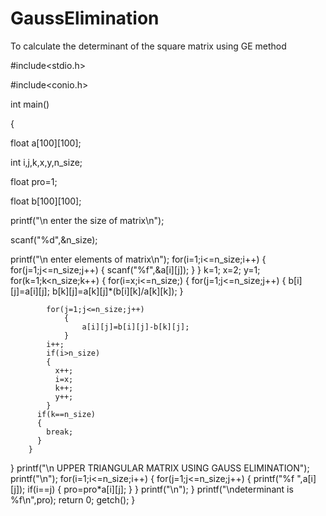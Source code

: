 # GaussElimination
To calculate the determinant of the square matrix using GE method

#include<stdio.h>

#include<conio.h>

int main()

{

float a[100][100];

int i,j,k,x,y,n_size;

float pro=1;

float b[100][100];

printf("\n enter the size of matrix\n");

scanf("%d",&n_size);

printf("\n enter elements of matrix\n");
for(i=1;i<=n_size;i++)
{
    for(j=1;j<=n_size;j++)
        {
        scanf("%f",&a[i][j]);
        }
}
k=1;
x=2;
y=1;
for(k=1;k<n_size;k++)
    {
    for(i=x;i<=n_size;)
        {
            for(j=1;j<=n_size;j++)
                {
                    b[i][j]=a[i][j];
                    b[k][j]=a[k][j]*(b[i][k]/a[k][k]);
                }

            for(j=1;j<=n_size;j++)
                {
                    a[i][j]=b[i][j]-b[k][j];
                }
            i++;
            if(i>n_size)
            {
              x++;
              i=x;
              k++;
              y++;
            }
          if(k==n_size)
          {
            break;
          }
        }
}
printf("\n    UPPER TRIANGULAR MATRIX USING GAUSS ELIMINATION");
printf("\n");
for(i=1;i<=n_size;i++)
    {
        for(j=1;j<=n_size;j++)
            {
                printf("%f ",a[i][j]);
                if(i==j)
                {
                    pro=pro*a[i][j];
                }
            }
            printf("\n");
    }
    printf("\ndeterminant is %f\n",pro);
    return 0;
    getch();
}

